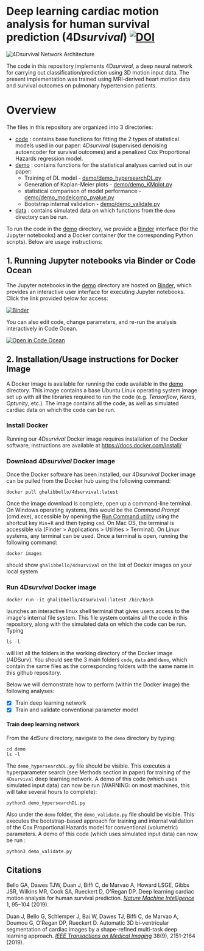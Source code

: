 # Deep learning cardiac motion analysis for human survival prediction (4D*survival*) [![DOI](https://zenodo.org/badge/DOI/10.5281/zenodo.1451540.svg)](https://doi.org/10.5281/zenodo.1451540)
![4Dsurvival Network Architecture](data/DAE3.png)

The code in this repository implements 4D*survival*, a deep neural network for carrying out classification/prediction using 3D motion input data. The present implementation was trained using MRI-derived heart motion data and survival outcomes on pulmonary hypertension patients. 

# Overview
The files in this repository are organized into 3 directories:
* [code](code) : contains base functions for fitting the 2 types of statistical models used in our paper: 4D*survival* (supervised denoising autoencoder for survival outcomes) and a penalized Cox Proportional Hazards regression model.
* [demo](demo) : contains functions for the statistical analyses carried out in our paper:
  * Training of DL model - [demo/demo_hypersearchDL.py](demo/demo_hypersearchDL.py)
  * Generation of Kaplan-Meier plots - [demo/demo_KMplot.py](demo/demo_KMplot.py)
  * statistical comparison of model performance - [demo/demo_modelcomp_pvalue.py](demo/demo_modelcomp_pvalue.py)
  * Bootstrap internal validation - [demo/demo_validate.py](demo/demo_validate.py)
* [data](data) : contains simulated data on which functions from the `demo` directory can be run.

To run the code in the [demo](demo) directory, we provide a [Binder](https://mybinder.org/) interface (for the Jupyter notebooks) and a Docker container (for the corresponding Python scripts). Below are usage instructions:

## 1. Running Jupyter notebooks via Binder or Code Ocean

The Jupyter notebooks in the [demo](demo) directory are hosted on [Binder](https://mybinder.org/), which provides an interactive user interface for executing Jupyter notebooks. Click the link provided below for access:

[![Binder](https://mybinder.org/badge.svg)](https://mybinder.org/v2/gh/UK-Digital-Heart-Project/4Dsurvival/master)

You can also edit code, change parameters, and re-run the analysis interactively in Code Ocean.

[![Open in Code Ocean](https://codeocean.com/codeocean-assets/badge/open-in-code-ocean.svg)](https://doi.org/10.24433/CO.8519672.v1)


## 2. Installation/Usage instructions for Docker Image

A Docker image is available for running the code available in the [demo](demo) directory. This image contains a base Ubuntu Linux operating system image set up with all the libraries required to run the code (e.g. *Tensorflow*, *Keras*, *Optunity*, etc.). The image contains all the code, as well as simulated cardiac data on which the code can be run. 

### Install Docker
Running our 4D*survival* Docker image requires installation of the Docker software, instructions are available at https://docs.docker.com/install/ 

### Download 4D*survival* Docker image
Once the Docker software has been installed, our 4D*survival* Docker image can be pulled from the Docker hub using the following command:
    
    docker pull ghalibbello/4dsurvival:latest

Once the image download is complete, open up a command-line terminal. On Windows operating systems, this would be the *Command Prompt* (cmd.exe), accessible by opening the [Run Command utility](https://en.wikipedia.org/wiki/Run_command) using the shortcut key `Win`+`R` and then typing `cmd`. On Mac OS, the terminal is accessible via (Finder > Applications > Utilities > Terminal). On Linux systems, any terminal can be used.
Once a terminal is open, running the following command:

    docker images

should show `ghalibbello/4dsurvival` on the list of Docker images on your local system

### Run 4D*survival* Docker image
    
    docker run -it ghalibbello/4dsurvival:latest /bin/bash

launches an interactive linux shell terminal that gives users access to the image's internal file system. This file system contains all the code in this repository, along with the simulated data on which the code can be run.
Typing 
```
ls -l
```
will list all the folders in the working directory of the Docker image (/4DSurv). You should see the 3 main folders `code`, `data` and `demo`, which contain the same files as the corresponding folders with the same name in this github repository.

Below we will demonstrate how to perform (within the Docker image) the following analyses:
- [x] Train deep learning network
- [x] Train and validate conventional parameter model

#### Train deep learning network
From the 4dSurv directory, navigate to the `demo` directory by typing:
```
cd demo
ls -l
```
The `demo_hypersearchDL.py` file should be visible. This executes a hyperparameter search (see Methods section in paper) for training of the `4Dsurvival` deep learning network. A demo of this code (which uses simulated input data) can now be run (WARNING: on most machines, this will take several hours to complete):
```
python3 demo_hypersearchDL.py
```

Also under the `demo` folder, the `demo_validate.py` file should be visible. This executes the bootstrap-based approach for training and internal validation of the Cox Proportional Hazards model for conventional (volumetric) parameters. A demo of this code (which uses simulated input data) can now be run :
```
python3 demo_validate.py
```

## Citations
Bello GA, Dawes TJW, Duan J, Biffi C, de Marvao A, Howard LSGE, Gibbs JSR, Wilkins MR, Cook SA, Rueckert D, O'Regan DP. Deep learning cardiac motion analysis for human survival prediction. *[Nature Machine Intelligence](https://doi.org/10.1038/s42256-019-0019-2)* 1, 
95–104 (2019).

Duan J, Bello G, Schlemper J, Bai W, Dawes TJ, Biffi C, de Marvao A, Doumou G, O’Regan DP, Rueckert D. Automatic 3D bi-ventricular segmentation of cardiac images by a shape-refined multi-task deep learning approach. *[IEEE Transactions on Medical Imaging](https://doi.org/10.1109/TMI.2019.2894322)* 38(9), 2151-2164 (2019).


 
